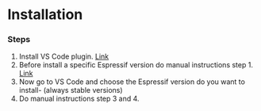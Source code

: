 # Installation

### Steps
1. Install VS Code plugin. [Link](https://github.com/espressif/vscode-esp-idf-extension/blob/master/docs/tutorial/install.md)
2. Before install a specific Espressif version do manual instructions step 1. [Link](https://docs.espressif.com/projects/esp-idf/en/v5.1.1/esp32c3/get-started/linux-macos-setup.html)
3. Now go to VS Code and choose the Espressif version do you want to install- (always stable versions)
4. Do manual instructions step 3 and 4.